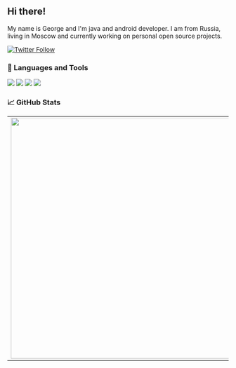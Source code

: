## Hi there! 

My name is George and I'm java and android developer. I am from Russia, living in Moscow and currently working on personal open source projects.

[![Twitter Follow](https://img.shields.io/twitter/follow/liggidarck?color=1DA1F2&logo=twitter&style=for-the-badge)](https://twitter.com/intent/follow?original_referer=https%3A%2F%2Fgithub.com%2Fliggidarck&screen_name=liggidarck)

### 🔧 Languages and Tools

![](https://img.shields.io/badge/OS-Linux-informational?style=flat-square&logo=linux&logoColor=white&color=5194f0&bgcolor=110d17)
![](https://img.shields.io/badge/IDE-IntelliJ%20IDEA-informational?style=flat-square&logo=intellij%20idea&logoColor=white&color=5194f0)
![](https://img.shields.io/badge/IDE-Android%20Studio-informational?style=flat-square&logo=android-studio&logoColor=white&color=5194f0)
![](https://img.shields.io/badge/Code-Java-informational?style=flat-square&logo=java&logoColor=white&color=5194f0)

### 📈 GitHub Stats
<p align="center">
  <table>
  <tr>
      <td><img width="550px" align="left" src="https://github-readme-stats.vercel.app/api?username=liggidarck&hide_border=true&count_private=false&layout=compact&show_icons=true&layout=compact&hide_title=true&" /></td>
      <td><img width="550px" src="https://github-readme-stats.vercel.app/api/top-langs/?username=liggidarck&layout=compact&hide_border=true&hide_title=true" /></td>
  </tr>   
</table>
</p>
